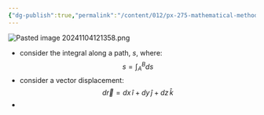```yaml
---
{"dg-publish":true,"permalink":"/content/012/px-275-mathematical-methods/term-1/d-vector-integration/d1-2/px-275-d1-vector-displacements/","noteIcon":"1","created":"2025-08-27T13:14:15.977+01:00","updated":"2024-11-26T10:05:35.000+00:00"}
---
```


![Pasted image 20241104121358.png](/img/user/pics/Pasted%20image%2020241104121358.png)
- consider the integral along a path, $s$, where: 
$$s = \int_{A}^B ds$$
- consider a vector displacement: 
$$d\vec r = dx\,\hat i + dy\,\hat j + dz\,\hat k$$
- 